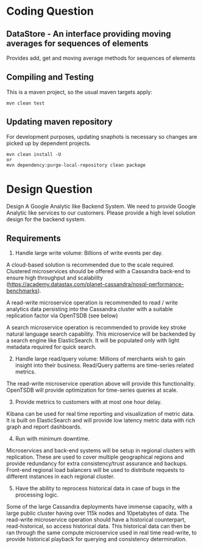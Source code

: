 # Coding Question

## DataStore - An interface providing moving averages for sequences of elements

Provides add, get and moving average methods for sequences of elements


## Compiling and Testing

This is a maven project, so the usual maven targets apply:
```
mvn clean test
```

## Updating maven repository

For development purposes, updating snaphots is necessary so changes are picked up by dependent projects. 
```
mvn clean install -U
or
mvn dependency:purge-local-repository clean package
```

# Design Question
Design A Google Analytic like Backend System. We need to provide Google Analytic like services to our customers. Please provide a high level solution design for the backend system. 

## Requirements

1. Handle large write volume: Billions of write events per day.

A cloud-based solution is recommended due to the scale required. Clustered microservices should be offered with a Cassandra back-end to ensure high throughput and scalability (https://academy.datastax.com/planet-cassandra/nosql-performance-benchmarks).

A read-write microservice operation is recommended to read / write analytics data persisting into the Cassandra cluster with a suitable replication factor via OpenTSDB (see below)

A search microservice operation is recommended to provide key stroke natural language search capability. This microservice will be backended by a search engine like ElasticSearch. It will be populated only with light metadata required for quick search.


2. Handle large read/query volume: Millions of merchants wish to gain insight into their business. Read/Query patterns are time-series related metrics.

The read-write microservice operation above will provide this functionality. OpenTSDB will provide optimization for time-series queries at scale.


3. Provide metrics to customers with at most one hour delay.

Kibana can be used for real time reporting and visualization of metric data. It is built on ElasticSearch and will provide low latency metric data with rich graph and report dashboards.


4. Run with minimum downtime.

Microservices and back-end systems will be setup in regional clusters with replication. These are used to cover multiple geographical regions and provide redundancy for extra consistency/trust assurance and backups.
Front-end regional load balancers will be used to distribute requests to different instances in each regional cluster.


5. Have the ability to reprocess historical data in case of bugs in the processing logic.

Some of the large Cassandra deployments have immense capacity, with a large public cluster having over 115k nodes and 10petabytes of data. The read-write microservice operation should have a historical counterpart, read-historical, so access historical data.
This historical data can then be ran through the same compute microservice used in real time read-write, to provide historical playback for querying and consistency determination.
